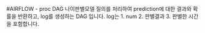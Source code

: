 #AIRFLOW - proc DAG
나이판별모델 질의를 처리하여 prediction에 대한 결과와 확률을 반환하고, log를 생성하는 DAG 입니다.
log는 1. num 2. 판별결과 3. 판별한 시간 을 포함합니다.
